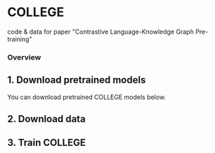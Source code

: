 # COLLEGE
code & data for paper "Contrastive Language-Knowledge Graph Pre-training"
### Overview

## 1. Download pretrained models
You can download pretrained COLLEGE models below.


## 2. Download data



## 3. Train COLLEGE
